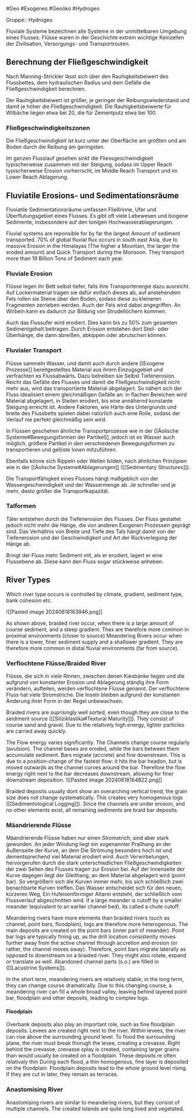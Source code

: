 #Geo #Exogenes #Geoöko #Hydrogeo 

Gruppe:: Hydrogeo

Fluviale Systeme bezeichnen alle Systeme in der unmittelbaren Umgebung eines Flusses. Flüsse waren in der Geschichte extrem wichtige Keinzellen der Zivilisation, Versorgungs- und Transportrouten.

## Berechnung der Fließgeschwindigkeit

Nach Manning-Strickler lässt sich über den Rauhigkeitsbeiwert des Flussbettes, dem hydraulischen Radius und dem Gefälle die Fließgeschwindigkeit berechnen.

Der Rauhigkeitsbeiwert ist größer, je geringer der Reibungswiederstand und damit je höher die Fließgeschwindigkeit. Die Rauhigkeitsbeiwerte für Wilbäche liegen etwa bei 20, die für Zementputz etwa bei 100.

### Fließgeschwindigkeitszonen

Die Fließgeschwindigkeit ist kurz unter der Oberfläche am größten und am Boden durch die Reibung am geringsten.

Im ganzen Flusslauf gesehen sinkt die Fliessgeschwindigkeit typischerweise zusammen mit der Steigung, sodass im Upper Reach typischerweise Erosion vorherrscht, im Middle Reach Transport und im Lower Reach Ablagerung.

## Fluviatile Erosions- und Sedimentationsräume

Fluviatile Sedimentationsräume umfassen Fließrinne, Ufer und Überflutungsgebiet eines Flusses. Es gibt oft viele Lebewesen und biogene Sedimente, insbesondere auf den tonigen Hochwasserablagerungen.

Fluvial systems are reponsible for by far the largest Amount of sediment transported. 70% of global fluvial flux occurs in south east Asia, due to massive Erosion in the Himalayas (The higher a Mountain, the larger the eroded amount) and Quick Transport during the Monsoon. They transport more than 19 Billion Tons of Sediment each year.

### Fluviale Erosion

Flüsse legen ihr Bett selbst tiefer, falls ihre Transportenergie dazu ausreicht.
Auf Lockermaterial tragen sie dafür einfach dieses ab, auf anstehendem Fels rollen sie Steine über den Boden, sodass diese zu kleineren Fragmenten zerrieben werden. Auch der Fels wird dabei angegriffen. An Wirbeln kann es dadurch zur Bildung von Strudellöchern kommen.

Auch das Flussufer wird erodiert. Dies kann bis zu 50% zum gesamten Sedimentgehalt beitragen. Durch Erosion entstehen dort Steil- oder Überhänge, die dann abreißen, abkippen oder abrutschen können. 

### Fluvialer Transport

Flüsse sammeln Wasser, und damit auch durch andere [[Exogene Prozesse]] bereitgestelltes Material aus ihrem Einzugsgebiet und verfrachten es Flussabwärts. Dazu betreiben sie Selbst Tiefenerosion. Reicht das Gefälle des Flusses und damit die Fließgeschwindigkeit nicht mehr aus, wird das transportierte Material abgelagert. So nähert sich der Fluss idealisiert einem gleichmäßigen Gefälle an: in flachen Bereichen wird Material abgelagert, in Steilen erodiert, bis eine annähernd konstante Steigung erreicht ist. Andere Faktoren, wie Härte des Untergrunds und breite des Flussbetts spielen dabei natürlich auch eine Rolle, sodass der Verlauf nie perfekt gleichmäßig sein wird.

In Flüssen geschehen ähnliche Transportprozesse wie in der [[Äolische Systeme#Bewegungsformen der Partikel]], jedoch ist es Wasser auch möglich, größere Partikel in den verschiedenen Bewegungsformen zu transportieren und gelöste Ionen mitzuführen.

Ebenfalls könne sich Rippeln oder Wellen bilden, nach ähnlichen Prinzipien wie in der [[Äolische Systeme#Ablagerungen]] ([[Sedimentary Structures]]).

Die Transportfähigkeit eines Flusses hängt maßgeblich von der Wassergeschwindigkeit und der Wassermenge ab. Je schneller und je mehr, desto größer die Transportkapazität. 

### Talformen

Täler entstehen durch die Tiefenerosion des Flusses. Der Fluss gestaltet jedoch nicht mehr die Hänge, die von anderen Exogenen Prozessen geprägt sind. Das Verhältnis von Breite und Tiefe des Tals hängt damit von der Tiefenerosion und der Geschwindigkeit und Art der Rückverlegung der Hänge ab.

Bringt der Fluss mehr Sediment mit, als er erodiert, lagert er eine Flussebene ab. Diese kann den Fluss sogar stückweise anheben. 

## River Types

Which river type occurs is controlled by climate, gradient, sediment type, bank cohesion etc.

![[Pasted image 20240618163946.png]]

As shown above, braided river occur, when there is a large amount of course sediment, and a steep gradient. Thex are therefore more common in proximal environments (closer to source) Meandering Rivers occur when there is a lower, finer sediment supply and a shallower gradient. They are therefore more common in distal fluvial environments (far from source).

### Verflochtene Flüsse/Braided River

Flüsse, die sich in viele Rinnen, zwischen denen Kiesbänke liegen und die aufgrund von konstanter Erosion und Ablagerung ständig ihre Form verändern, aufteilen, werden verflochtene Flüsse genannt. Der verflochtene Fluss hat viele Stromstriche. Die Inseln bleiben aufgrund der konstanten Änderung ihrer Form in der Regel unbewachsen.

Braided rivers are suprisingly well sorted, even though they are close to the seidiment source ([[Siliziklastika#Textural Maturity]]). They consist of course sand and gravel. Due to the relatively high energy, lighter particles are carried away quickly.

The Flow energy varies significantly. The Channels change course regularly (avulsion). The channel bases are eroded, while the bars between them accumulate sediment. Bars migrate (accrete) and fine downstream. This is due to a position-change of the fastest flow: it hits the bar headon, but is moved outwards as the channel curves around the bar. Therefore the flow energy right next to the bar decreases downstream, allowing for finer downstream deposition.
![[Pasted image 20240618164822.png]]

Braided deposits usually dont show an overarching vertical trend, the grain size does not change systematically. This creates very homogenous logs ([[Sedimentological Logging]]). Since the channels are under erosion, and no other elements exist, all remaining sediments are braid bar deposits.

### Mäandrierende Flüsse

Mäandrierende Flüsse haben nur einen Stromstrich, sind aber stark gewunden. An jeder Windung liegt ein sogenannter Prallhang an der Außenseite der Kurve, an dem Die Strömung besonders hoch ist und dementsprechend viel Material erodiert wird. Auch Verwirbelungen, hervorgerufen durch die stark unterschiedlichen Fließgeschwindigkeiten der zwei Seiten des Flusses tragen zur Erosion bei. Auf der Innenseite der Kurve dagegen liegt der Gleithang, an dem Material abgelagert wird (point bar). So vergrößern sich die Kurven immer mehr, bis sich schließlich zwei benachbarte Kurven treffen. Das Wasser entscheidet sich für den neuen, kürzeren Weg, Ein Hufeisenförmiger Altarm entsteht, der schließlich vom Flussverlauf abgeschnitten wird. If a large meander is cutoff by a smaller meander (equivalent to an earlier channel bed), its called a chute cutoff. 

Meandering rivers have more elements than braided rivers (such as channel, point bars, floodplain), logs are therefore more heterogenous. The main deposits are created on the point bars (inner part of meander). Point bar logs are typically fining up, as the drill location consistently moves further away from the active channel through accretion and erosion (or rather, the channel moves away). Therefore, point bars migrate laterally as opposed to downstream on a braided river. They might also rotate, expand or translate as well. Abandoned channel parts (s.o.) are filled in ([[Lacustrine Systems]]).

In the short term, meandering rivers are relatively stable, in the long term, they can change course dramatically. Due to this changing course, a meandering river can fill a whole broad valley, leaving behind layered point bar, floodplain and other deposits, leading to complex logs.

#### Floodplain 

Overbank deposits also play an important role, such as fine floodplain deposits. Levees are created right next to the river. Within levees, the river can rise above the surrounding ground level. To flood the surrounding plane, the river must break thorugh the levee, creating a crevasse. Right behind the crevasse, crevasse splay is created, containing larger grains than would usually be created on a floodplain. These deposits re often relativaly thin
During each flood, a thin homogenous, fine layer is deposited on the floodplain. Floodplain deposits lead to the whole ground level rising. If they are cut in later, they remain as terraces.

### Anastomising River

Anastomising rivers are similar to meandering rivers, but they consist of multiple channels. The created Islands are quite long lived and vegetated.